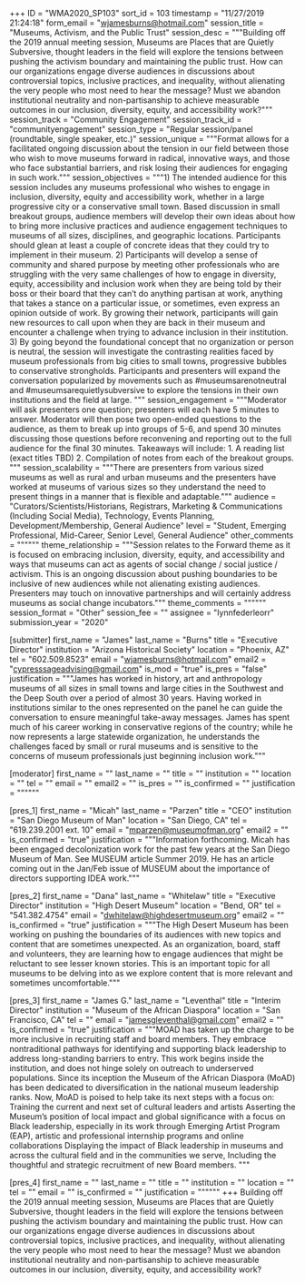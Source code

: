 +++
ID = "WMA2020_SP103"
sort_id = 103
timestamp = "11/27/2019 21:24:18"
form_email = "wjamesburns@hotmail.com"
session_title = "Museums, Activism, and the Public Trust"
session_desc = """Building off the 2019 annual meeting session, Museums are Places that are Quietly Subversive, thought leaders in the field will explore the tensions between pushing the activism boundary and maintaining the public trust. How can our organizations engage diverse audiences in discussions about controversial topics, inclusive practices, and inequality, without alienating the very people who most need to hear the message? Must we abandon institutional neutrality and non-partisanship to achieve measurable outcomes in our inclusion, diversity, equity, and accessibility work?"""
session_track = "Community Engagement"
session_track_id = "communityengagement"
session_type = "Regular session/panel (roundtable, single speaker, etc.)"
session_unique = """Format allows for a facilitated ongoing discussion about the tension in our field between those who wish to move museums forward in radical, innovative ways, and those who face substantial barriers, and risk losing their audiences for engaging in such work."""
session_objectives = """1) The intended audience for this session includes any museums professional who wishes to engage in inclusion, diversity, equity and accessibility work, whether in a large progressive city or a conservative small town. Based discussion in small breakout groups, audience members will develop their own ideas about how to bring more inclusive practices and audience engagement techniques to museums of all sizes, disciplines, and geographic locations. Participants should glean at least a couple of concrete ideas that they could try to implement in their museum. 2) Participants will develop a sense of community and shared purpose by meeting other professionals who are struggling with the very same challenges of how to engage in diversity, equity, accessibility and inclusion work when they are being told by their boss or their board that they can’t do anything partisan at work, anything that takes a stance on a particular issue, or sometimes, even express an opinion outside of work. By growing their network, participants will gain new resources to call upon when they are back in their museum and encounter a challenge when trying to advance inclusion in their institution. 3) By going beyond the foundational concept that no organization or person is neutral, the session will investigate the contrasting realities faced by museum professionals from big cities to small towns, progressive bubbles to conservative strongholds. Participants and presenters will expand the conversation popularized by movements such as #museumsarenotneutral and #museumsarequietlysubversive to explore the tensions in their own institutions and the field at large.  """
session_engagement = """Moderator will ask presenters one question; presenters will each have 5 minutes to answer. Moderator will then pose two open-ended questions to the audience, as them to break up into groups of 5-6, and spend 30 minutes discussing those questions before reconvening and reporting out to the full audience for the final 30 minutes.  Takeaways will include: 1. A reading list (exact titles TBD) 2. Compilation of notes from each of the breakout groups. """
session_scalability = """There are presenters from various sized museums as well as rural and urban museums and the presenters have worked at museums of various sizes so they understand the need to present things in a manner that is flexible and adaptable."""
audience = "Curators/Scientists/Historians, Registrars, Marketing & Communications (Including Social Media), Technology, Events Planning, Development/Membership, General Audience"
level = "Student, Emerging Professional, Mid-Career, Senior Level, General Audience"
other_comments = """"""
theme_relationship = """Session relates to the Forward theme as it is focused on embracing inclusion, diversity, equity, and accessibility and ways that museums can act as agents of social change / social justice / activism. This is an ongoing discussion about pushing boundaries to be inclusive of new audiences while not alienating existing audiences. Presenters may touch on innovative partnerships and will certainly address museums as social change incubators."""
theme_comments = """"""
session_format = "Other"
session_fee = ""
assignee = "lynnfederleorr"
submission_year = "2020"

[submitter]
first_name = "James"
last_name = "Burns"
title = "Executive Director"
institution = "Arizona Historical Society"
location = "Phoenix, AZ"
tel = "602.509.8523"
email = "wjamesburns@hotmail.com"
email2 = "cypresssageadvising@gmail.com"
is_mod = "true"
is_pres = "false"
justification = """James has worked in history, art and anthropology museums of all sizes in small towns and large cities in the Southwest and the Deep South over a period of almost 30 years. Having worked in institutions similar to the ones represented on the panel he can guide the conversation to ensure meaningful take-away messages. James has spent much of his career working in conservative regions of the country; while he now represents a large statewide organization, he understands the challenges faced by small or rural museums and is sensitive to the concerns of museum professionals just beginning inclusion work."""

[moderator]
first_name = ""
last_name = ""
title = ""
institution = ""
location = ""
tel = ""
email = ""
email2 = ""
is_pres = ""
is_confirmed = ""
justification = """"""

[pres_1]
first_name = "Micah"
last_name = "Parzen"
title = "CEO"
institution = "San Diego Museum of Man"
location = "San Diego, CA"
tel = "619.239.2001 ext. 10"
email = "mparzen@museumofman.org"
email2 = ""
is_confirmed = "true"
justification = """Information forthcoming. Micah has been engaged decolonization work for the past few years at the San Diego Museum of Man. See MUSEUM article Summer 2019. He has an article coming out in the Jan/Feb issue of MUSEUM about the importance of directors supporting IDEA work."""

[pres_2]
first_name = "Dana"
last_name = "Whitelaw"
title = "Executive Director"
institution = "High Desert Museum"
location = "Bend, OR"
tel = "541.382.4754"
email = "dwhitelaw@highdesertmuseum.org"
email2 = ""
is_confirmed = "true"
justification = """The High Desert Museum has been working on pushing the boundaries of its audiences with new topics and content that are sometimes unexpected. As an organization, board, staff and volunteers, they are learning how to engage audiences that might be reluctant to see lesser known stories. This is an important topic for all museums to be delving into as we explore content that is more relevant and sometimes uncomfortable."""

[pres_3]
first_name = "James G."
last_name = "Leventhal"
title = "Interim Director"
institution = "Museum of the African Diaspora"
location = "San Francisco, CA"
tel = ""
email = "jamesgleventhal@gmail.com"
email2 = ""
is_confirmed = "true"
justification = """MOAD has taken up the charge to be more inclusive in recruiting staff and board members. They embrace nontraditional pathways for identifying and supporting black leadership to address long-standing barriers to entry. This work begins inside the institution, and does not hinge solely on outreach to underserved populations.  Since its inception the Museum of the African Diaspora (MoAD) has been dedicated to diversification in the national museum leadership ranks. Now, MoAD is poised to help take its next steps with a focus on: Training the current and next set of cultural leaders and artists Asserting the Museum’s position of local impact and global significance with a focus on Black leadership, especially in its work through Emerging Artist Program (EAP), artistic and professional internship programs and online collaborations Displaying the impact of Black leadership in museums and across the cultural field and in the communities we serve, Including the thoughtful and strategic recruitment of new Board members.   """

[pres_4]
first_name = ""
last_name = ""
title = ""
institution = ""
location = ""
tel = ""
email = ""
is_confirmed = ""
justification = """"""
+++
Building off the 2019 annual meeting session, Museums are Places that are Quietly Subversive, thought leaders in the field will explore the tensions between pushing the activism boundary and maintaining the public trust. How can our organizations engage diverse audiences in discussions about controversial topics, inclusive practices, and inequality, without alienating the very people who most need to hear the message? Must we abandon institutional neutrality and non-partisanship to achieve measurable outcomes in our inclusion, diversity, equity, and accessibility work?